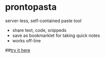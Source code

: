 prontopasta
===========

server-less, self-contained paste tool

* share text, code, snippeds
* save as bookmarklet for taking quick notes
* works off-line


##[try it here](data:text/html;base64,PHRleHRhcmVhIGNvbHM9OTAgcm93cz0yND5EaXRhbGluaSwgQ2FwcGVsbGluaQpUd2lybCBteSBmb3JrIGluIHRoZSBGZXR0dWNpbmkKSGVyZSBjb21lcyBtYW1hIHdpdGggdGhlIGxhc2FnbmEKRXZlcnlib2R5IE1hbmdpYSwgTWFuZ2lhITwvdGV4dGFyZWE+PGJyPjxidXR0b24gb25jbGljaz0iZT1kb2N1bWVudDtkPWUubG9jYXRpb247dz13aW5kb3c7Zj1kLmhyZWY7dT13LmF0b2IoZi5zdWJzdHIoMjIpKTtkLmhyZWY9Zi5zdWJzdHIoMCwyMikrdy5idG9hKHUuc3Vic3RyKDAsMjYpK2UuYm9keS5jaGlsZHJlblswXS52YWx1ZSt1LnN1YnN0cigtMTk4KSkiPmxpbms8L2J1dHRvbj4NCg==)

